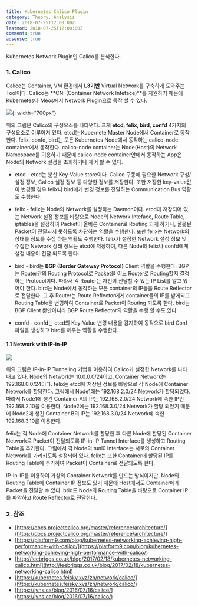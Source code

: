 ```yaml
---
title: Kubernetes Calico Plugin
category: Theory, Analysis
date: 2018-07-25T12:00:00Z
lastmod: 2018-07-25T12:00:00Z
comment: true
adsense: true
---
```


Kubernetes Network Plugin인 Calico를 분석한다.

### 1. Calico

Calico는 Container, VM 환경에서 **L3기반** Virtual Network를 구축하게 도와주는 Tool이다. Calico는 **CNI (Container Network Inteface)**를 지원하기 때문에 Kubernetes나 Meos에서 Network Plugin으로 동작 할 수 있다.

![]({{site.baseurl}}/images/theory_analysis/Kubernetes_Calico_Plugin/Calico_Components.PNG){: width="700px"}

위의 그림은 Calico의 구성요소를 나타낸다. 크게 **etcd, felix, bird, confd** 4가지의 구성요소로 이루어져 있다. etcd는 Kubernete Master Node에서 Container로 동작한다. felix, confd, bird는 모든 Kubernetes Node에서 동작하는 calico-node container에서 동작한다. calico-node container는 Node(Host)의 Network Namespace를 이용하기 때문에 calico-node container안에서 동작하는 App은 Node의 Network 설정을 조회하거나 제어 할 수 있다.

* etcd - etcd는 분산 Key-Value store이다. Calico 구동에 필요한 Network 구성/설정 정보, Calico 설정 정보 등 다양한 정보를 저장한다. 또한 저장한 key-value값이 변경될 경우 felix나 bird에게 변경 정보를 전달하는 Communication Bus 역활도 수행한다.

* felix - felix는 Node의 Network를 설정하는 Daemon이다. etcd에 저장되어 있는 Network 설정 정보를 바탕으로 Node의 Network Inteface, Route Table, iptables을 설정하여 Packet이 올바른 Container로 Routing 되게 하거나, 잘못된 Packet이 전달되지 못하도록 차단하는 역활을 수행한다. 또한 felix는 Network의 상태를 정보를 수집 하는 역활도 수행한다. felix가 설정한 Network 설정 정보 및 수집한 Network 상태 정보는 etcd에 저장하여, 다른 Node의 felix나 confd에게 설정 내용이 전달 되도록 한다.

* bird - bird는 **BGP (Border Gateway Protocol)** Client 역활을 수행한다. BGP는 Router간의 Routing Protocol로 Packet을 어느 Router로 Routing할지 결정하는 Protocol이다. 따라서 각 Router는 자신이 전달할 수 있는 IP List를 알고 있어야 한다. bird는 Node에서 동작하는 모든 container의 IP들을 Route Reflector로 전달한다. 그 후 Router는 Route Reflector에게 container들의 IP를 받게되고 Routing Table을 변경하여 Container로 Packet이 Routing 되도록 한다. bird는 BGP Client 뿐만아니라 BGP Route Reflector의 역활을 수행 할 수도 있다.

* confd - confd는 etcd의 Key-Value 변경 내용을 감지하여 동적으로 bird Conf 파일을 생성하고 bird를 깨우는 역활을 수행한다.

#### 1.1 Network with IP-in-IP

![]({{site.baseurl}}/images/theory_analysis/Kubernetes_Calico_Plugin/Calico_Network_IPIP.PNG)

위의 그림은 IP-in-IP Tunneling 기법을 이용하여 Calico가 설정한 Network를 나타내고 있다. Node의 Network는 10.0.0.0/24이고, Container Network는 192.168.0.0/24이다. felix는 etcd에 저장된 정보를 바탕으로 각 Node에 Container Network를 할당한다. 그림에서 Node1에는 192.168.2.0/24 Network가 할당되었다. 따라서 Node1에 생긴 Container A의 IP는 192.168.2.0/24 Network에 속한 IP인 192.168.2.10을 이용한다. Node2에는 192.168.3.0/24 Network가 할당 되었기 때문에 Node2에 생긴 Container B의 IP는 192.168.3.0/24 Network에 속한 192.168.3.10를 이용한다.

felix는 각 Node에 Container Network를 할당한 후 다른 Node에 할당된 Container Network로 Packet이 전달되도록 IP-in-IP Tunnel Interface를 생성하고 Routing Table을 추가한다. 그림에서 각 Node의 tunl0 Interface는 서로의 Container Network를 가리키도록 설정되어 있다. felix는 또한 Container에 할당된 IP를 Routing Table에 추가하여 Packet이 Container로 전달되도록 한다.

IP-in-IP를 이용하여 가상의 Container Network를 만드는 방식이지만, Node의 Routing Table에 Container IP 정보도 있기 때문에 Host에서도 Container에게 Packet을 전달할 수 있다. brid도 Node의 Routing Table을 바탕으로 Container IP를 파악하고 Route Reflector로 전달한다.

### 2. 참조

* [https://docs.projectcalico.org/master/reference/architecture/](https://docs.projectcalico.org/master/reference/architecture/)
* [https://platform9.com/blog/kubernetes-networking-achieving-high-performance-with-calico/](https://platform9.com/blog/kubernetes-networking-achieving-high-performance-with-calico/)
* [http://leebriggs.co.uk/blog/2017/02/18/kubernetes-networking-calico.html](http://leebriggs.co.uk/blog/2017/02/18/kubernetes-networking-calico.html)
* [https://kubernetes.feisky.xyz/zh/network/calico/](https://kubernetes.feisky.xyz/zh/network/calico/)
* [https://jvns.ca/blog/2016/07/16/calico/](https://jvns.ca/blog/2016/07/16/calico/)
